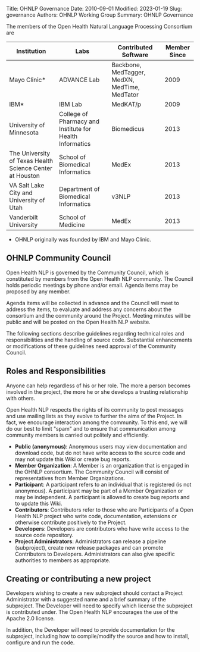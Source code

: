 Title: OHNLP Governance
Date: 2010-09-01
Modified: 2023-01-19
Slug: governance
Authors: OHNLP Working Group
Summary: OHNLP Governance


The members of the Open Health Natural Language Processing Consortium are

| Institution                                              | Labs                                                     | Contributed Software                          | Member Since |
|----------------------------------------------------------|----------------------------------------------------------|-----------------------------------------------|--------------|
| Mayo Clinic*                                             | ADVANCE Lab                                              | Backbone, MedTagger, MedXN, MedTime, MedTator | 2009     |
| IBM*                                                     | IBM Lab                                                  | MedKAT/p                                      | 2009         |
| University of Minnesota                                  | College of Pharmacy and Institute for Health Informatics | Biomedicus                                    | 2013         |
| The University of Texas Health Science Center at Houston | School of Biomedical Informatics                         | MedEx                                         | 2013         |
| VA Salt Lake City and University of Utah                 | Department of Biomedical Informatics                     | v3NLP                                         | 2013         |
| Vanderbilt University                                    | School of Medicine                                       | MedEx                                         | 2013         |

* OHNLP originally was founded by IBM and Mayo Clinic.

## OHNLP Community Council

Open Health NLP is governed by the Community Council, which is constituted by members from the Open Health NLP community. The Council holds periodic meetings by phone and/or email. Agenda items may be proposed by any member.

Agenda items will be collected in advance and the Council will meet to address the items, to evaluate and address any concerns about the consortium and the community around the Project. Meeting minutes will be public and will be posted on the Open Health NLP website.

The following sections describe guidelines regarding technical roles and responsibilities and the handling of source code. Substantial enhancements or modifications of these guidelines need approval of the Community Council.

## Roles and Responsibilities

Anyone can help regardless of his or her role. The more a person becomes involved in the project, the more he or she develops a trusting relationship with others.

Open Health NLP respects the rights of its community to post messages and use mailing lists as they evolve to further the aims of the Project. In fact, we encourage interaction among the community. To this end, we will do our best to limit "spam" and to ensure that communication among community members is carried out politely and efficiently.

- **Public (anonymous)**: Anonymous users may view documentation and download code, but do not have write access to the source code and may not update this Wiki or create bug reports.
- **Member Organization**: A Member is an organization that is engaged in the OHNLP consortium. The Community Council will consist of representatives from Member Organizations.
- **Participant**: A participant refers to an individual that is registered (is not anonymous). A participant may be part of a Member Organization or may be independent. A participant is allowed to create bug reports and to update this Wiki.
- **Contributors**: Contributors refer to those who are Participants of a Open Health NLP project who write code, documentation, extensions or otherwise contribute positively to the Project.
- **Developers**: Developers are contributors who have write access to the source code repository.
- **Project Administrators**: Administrators can release a pipeline (subproject), create new release packages and can promote Contributors to Developers. Administrators can also give specific authorities to members as appropriate.


## Creating or contributing a new project

Developers wishing to create a new subproject should contact a Project Administrator with a suggested name and a brief summary of the subproject. The Developer will need to specify which license the subproject is contributed under. The Open Health NLP encourages the use of the Apache 2.0 license.

In addition, the Developer will need to provide documentation for the subproject, including how to compile/modify the source and how to install, configure and run the code.